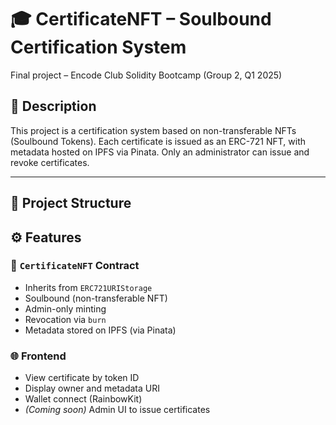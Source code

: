 # 🎓 CertificateNFT – Soulbound Certification System

Final project – Encode Club Solidity Bootcamp (Group 2, Q1 2025)

## 🧠 Description

This project is a certification system based on non-transferable NFTs (Soulbound Tokens). Each certificate is issued as an ERC-721 NFT, with metadata hosted on IPFS via Pinata. Only an administrator can issue and revoke certificates.

---

## 📁 Project Structure

## ⚙️ Features

### 🔐 `CertificateNFT` Contract
- Inherits from `ERC721URIStorage`
- Soulbound (non-transferable NFT)
- Admin-only minting
- Revocation via `burn`
- Metadata stored on IPFS (via Pinata)

### 🌐 Frontend
- View certificate by token ID
- Display owner and metadata URI
- Wallet connect (RainbowKit)
- *(Coming soon)* Admin UI to issue certificates